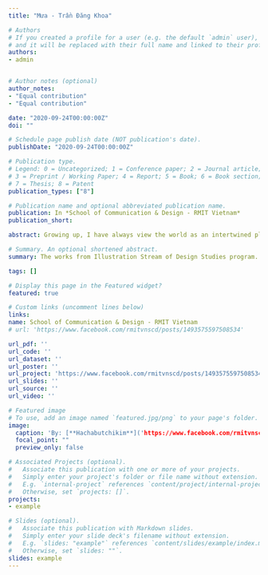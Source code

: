 ```yaml
---
title: "Mưa - Trần Đăng Khoa"

# Authors
# If you created a profile for a user (e.g. the default `admin` user), write the username (folder name) here 
# and it will be replaced with their full name and linked to their profile.
authors:
- admin


# Author notes (optional)
author_notes:
- "Equal contribution"
- "Equal contribution"

date: "2020-09-24T00:00:00Z"
doi: ""

# Schedule page publish date (NOT publication's date).
publishDate: "2020-09-24T00:00:00Z"

# Publication type.
# Legend: 0 = Uncategorized; 1 = Conference paper; 2 = Journal article;
# 3 = Preprint / Working Paper; 4 = Report; 5 = Book; 6 = Book section;
# 7 = Thesis; 8 = Patent
publication_types: ["8"]

# Publication name and optional abbreviated publication name.
publication: In *School of Communication & Design - RMIT Vietnam*
publication_short: 

abstract: Growing up, I have always view the world as an intertwined place of unchaining realities. The human's minds are full of endless possibilities, especially children's. I have glanced through "Mua" when I was small, and for a long time, the poem has been a happy place for me to hide from stressful reality. Tran Dang khoa, as a child, had brought out the joyful, vivid side of an ordinary summer shower. I wanted to illustrate every nuance of Khoa's perspective, hoping the audience to experience a child's interpretation of the world as an escape from their busy, stressful lives

# Summary. An optional shortened abstract.
summary: The works from Illustration Stream of Design Studies program. Students were asked to illustrate a traditional story of their own choosing

tags: []

# Display this page in the Featured widget?
featured: true

# Custom links (uncomment lines below)
links:
name: School of Communication & Design - RMIT Vietnam 
# url: 'https://www.facebook.com/rmitvnscd/posts/1493575597508534'

url_pdf: ''
url_code: ''
url_dataset: ''
url_poster: ''
url_project: 'https://www.facebook.com/rmitvnscd/posts/1493575597508534/'
url_slides: ''
url_source: ''
url_video: ''

# Featured image
# To use, add an image named `featured.jpg/png` to your page's folder. 
image:
  caption: 'By: [**Hachabutchikim**]('https://www.facebook.com/rmitvnscd/posts/1493575597508534/')'
  focal_point: ""
  preview_only: false

# Associated Projects (optional).
#   Associate this publication with one or more of your projects.
#   Simply enter your project's folder or file name without extension.
#   E.g. `internal-project` references `content/project/internal-project/index.md`.
#   Otherwise, set `projects: []`.
projects:
- example

# Slides (optional).
#   Associate this publication with Markdown slides.
#   Simply enter your slide deck's filename without extension.
#   E.g. `slides: "example"` references `content/slides/example/index.md`.
#   Otherwise, set `slides: ""`.
slides: example
---
```




